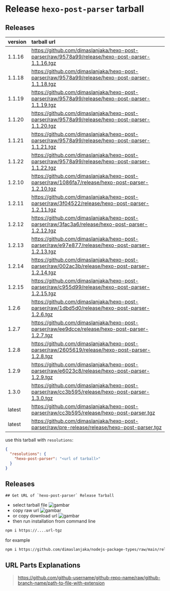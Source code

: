 # Release `hexo-post-parser` tarball
## Releases
| version | tarball url |
| :--- | :--- |
| 1.1.16 | https://github.com/dimaslanjaka/hexo-post-parser/raw/9578a99/release/hexo-post-parser-1.1.16.tgz |
| 1.1.18 | https://github.com/dimaslanjaka/hexo-post-parser/raw/9578a99/release/hexo-post-parser-1.1.18.tgz |
| 1.1.19 | https://github.com/dimaslanjaka/hexo-post-parser/raw/9578a99/release/hexo-post-parser-1.1.19.tgz |
| 1.1.20 | https://github.com/dimaslanjaka/hexo-post-parser/raw/9578a99/release/hexo-post-parser-1.1.20.tgz |
| 1.1.21 | https://github.com/dimaslanjaka/hexo-post-parser/raw/9578a99/release/hexo-post-parser-1.1.21.tgz |
| 1.1.22 | https://github.com/dimaslanjaka/hexo-post-parser/raw/9578a99/release/hexo-post-parser-1.1.22.tgz |
| 1.2.10 | https://github.com/dimaslanjaka/hexo-post-parser/raw/1086fa7/release/hexo-post-parser-1.2.10.tgz |
| 1.2.11 | https://github.com/dimaslanjaka/hexo-post-parser/raw/3f04522/release/hexo-post-parser-1.2.11.tgz |
| 1.2.12 | https://github.com/dimaslanjaka/hexo-post-parser/raw/3fac3a6/release/hexo-post-parser-1.2.12.tgz |
| 1.2.13 | https://github.com/dimaslanjaka/hexo-post-parser/raw/e97e877/release/hexo-post-parser-1.2.13.tgz |
| 1.2.14 | https://github.com/dimaslanjaka/hexo-post-parser/raw/002ac3b/release/hexo-post-parser-1.2.14.tgz |
| 1.2.15 | https://github.com/dimaslanjaka/hexo-post-parser/raw/c955d99/release/hexo-post-parser-1.2.15.tgz |
| 1.2.6 | https://github.com/dimaslanjaka/hexo-post-parser/raw/1dbd5d0/release/hexo-post-parser-1.2.6.tgz |
| 1.2.7 | https://github.com/dimaslanjaka/hexo-post-parser/raw/ee9dcce/release/hexo-post-parser-1.2.7.tgz |
| 1.2.8 | https://github.com/dimaslanjaka/hexo-post-parser/raw/2605619/release/hexo-post-parser-1.2.8.tgz |
| 1.2.9 | https://github.com/dimaslanjaka/hexo-post-parser/raw/e6023c8/release/hexo-post-parser-1.2.9.tgz |
| 1.3.0 | https://github.com/dimaslanjaka/hexo-post-parser/raw/cc3b595/release/hexo-post-parser-1.3.0.tgz |
| latest | https://github.com/dimaslanjaka/hexo-post-parser/raw/cc3b595/release/hexo-post-parser.tgz |
| latest | https://github.com/dimaslanjaka/hexo-post-parser/raw/pre-release/release/hexo-post-parser.tgz |

use this tarball with `resolutions`:
```json
{
  "resolutions": {
    "hexo-post-parser": "<url of tarball>"
  }
}
```

## Releases

    ## Get URL of `hexo-post-parser` Release Tarball
- select tarball file
![gambar](https://user-images.githubusercontent.com/12471057/203216375-8af4b5d9-00c2-40fb-8d3d-d220beaabd46.png)
- copy raw url
![gambar](https://user-images.githubusercontent.com/12471057/203216508-7590cbb9-a1ce-47d6-96ca-8d82149f0762.png)
- or copy download url
![gambar](https://user-images.githubusercontent.com/12471057/203216541-3807d2c3-5213-49f3-b93d-c626dbae3b2e.png)
- then run installation from command line
```bash
npm i https://....url-tgz
```
for example
```bash
npm i https://github.com/dimaslanjaka/nodejs-package-types/raw/main/release/nodejs-package-types.tgz
```

## URL Parts Explanations
> https://github.com/github-username/github-repo-name/raw/github-branch-name/path-to-file-with-extension